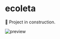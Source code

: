 # ecoleta

:construction: Project in construction.

![preview](https://github.com/Luuan11/ecoleta/assets/79935555/2ea1d803-bd25-4b97-92f4-90c6cb732dca)

